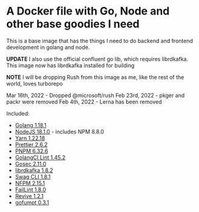 # A Docker file with Go, Node and other base goodies I need

This is a base image that has the things I need to do backend and frontend development in golang and node.

**UPDATE** I also use the official confluent go lib, which requires librdkafka. This image now has librdkafka installed for building

**NOTE** I will be dropping Rush from this image as me, like the rest of the world, loves turborepo

Mar 16th, 2022 - Dropped @microsoft/rush
Feb 23rd, 2022 - pkger and packr were removed
Feb 4th, 2022 - Lerna has been removed

Included:

- [Golang 1.18.1](https://golang.org/dl/)
- [NodeJS 18.1.0](https://nodejs.org/en/download/current/) - includes NPM 8.8.0
- [Yarn 1.22.18](https://www.npmjs.com/package/yarn)
- [Prettier 2.6.2](https://www.npmjs.com/package/prettier)
- [PNPM 6.32.6](https://www.npmjs.com/package/pnpm)
- [GolangCI Lint 1.45.2](https://github.com/golangci/golangci-lint)
- [Gosec 2.11.0](https://github.com/securego/gosec)
- [librdkafka 1.8.2](https://github.com/edenhill/librdkafka)
- [Swag CLI 1.8.1](https://github.com/swaggo/swag)
- [NFPM 2.15.1](https://github.com/goreleaser/nfpm)
- [FailLint 1.8.0](https://github.com/fatih/faillint)
- [Revive 1.2.1](https://github.com/mgechev/revive)
- [gofumpt 0.3.1](https://github.com/mvdan/gofumpt)
